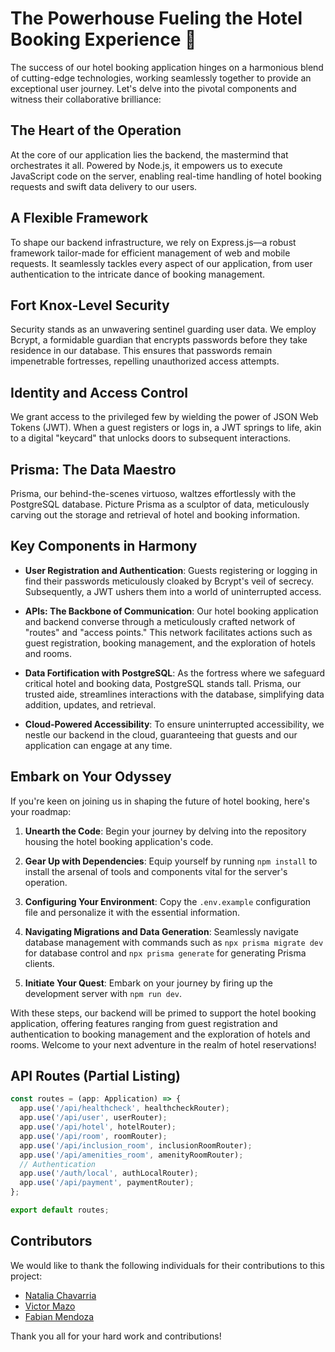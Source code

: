 # The Powerhouse Fueling the Hotel Booking Experience 🏨

The success of our hotel booking application hinges on a harmonious blend of cutting-edge technologies, working seamlessly together to provide an exceptional user journey. Let's delve into the pivotal components and witness their collaborative brilliance:

## The Heart of the Operation
At the core of our application lies the backend, the mastermind that orchestrates it all. Powered by Node.js, it empowers us to execute JavaScript code on the server, enabling real-time handling of hotel booking requests and swift data delivery to our users.

## A Flexible Framework
To shape our backend infrastructure, we rely on Express.js—a robust framework tailor-made for efficient management of web and mobile requests. It seamlessly tackles every aspect of our application, from user authentication to the intricate dance of booking management.

## Fort Knox-Level Security
Security stands as an unwavering sentinel guarding user data. We employ Bcrypt, a formidable guardian that encrypts passwords before they take residence in our database. This ensures that passwords remain impenetrable fortresses, repelling unauthorized access attempts.

## Identity and Access Control
We grant access to the privileged few by wielding the power of JSON Web Tokens (JWT). When a guest registers or logs in, a JWT springs to life, akin to a digital "keycard" that unlocks doors to subsequent interactions.

## Prisma: The Data Maestro
Prisma, our behind-the-scenes virtuoso, waltzes effortlessly with the PostgreSQL database. Picture Prisma as a sculptor of data, meticulously carving out the storage and retrieval of hotel and booking information.

## Key Components in Harmony
- **User Registration and Authentication**: Guests registering or logging in find their passwords meticulously cloaked by Bcrypt's veil of secrecy. Subsequently, a JWT ushers them into a world of uninterrupted access.

- **APIs: The Backbone of Communication**: Our hotel booking application and backend converse through a meticulously crafted network of "routes" and "access points." This network facilitates actions such as guest registration, booking management, and the exploration of hotels and rooms.

- **Data Fortification with PostgreSQL**: As the fortress where we safeguard critical hotel and booking data, PostgreSQL stands tall. Prisma, our trusted aide, streamlines interactions with the database, simplifying data addition, updates, and retrieval.

- **Cloud-Powered Accessibility**: To ensure uninterrupted accessibility, we nestle our backend in the cloud, guaranteeing that guests and our application can engage at any time.

## Embark on Your Odyssey
If you're keen on joining us in shaping the future of hotel booking, here's your roadmap:

1. **Unearth the Code**: Begin your journey by delving into the repository housing the hotel booking application's code.

2. **Gear Up with Dependencies**: Equip yourself by running `npm install` to install the arsenal of tools and components vital for the server's operation.

3. **Configuring Your Environment**: Copy the `.env.example` configuration file and personalize it with the essential information.

4. **Navigating Migrations and Data Generation**: Seamlessly navigate database management with commands such as `npx prisma migrate dev` for database control and `npx prisma generate` for generating Prisma clients.

5. **Initiate Your Quest**: Embark on your journey by firing up the development server with `npm run dev`.

With these steps, our backend will be primed to support the hotel booking application, offering features ranging from guest registration and authentication to booking management and the exploration of hotels and rooms. Welcome to your next adventure in the realm of hotel reservations!

## API Routes (Partial Listing)
```javascript
const routes = (app: Application) => {
  app.use('/api/healthcheck', healthcheckRouter);
  app.use('/api/user', userRouter);
  app.use('/api/hotel', hotelRouter);
  app.use('/api/room', roomRouter);
  app.use('/api/inclusion_room', inclusionRoomRouter);
  app.use('/api/amenities_room', amenityRoomRouter);
  // Authentication
  app.use('/auth/local', authLocalRouter);
  app.use('/api/payment', paymentRouter);
};

export default routes;
```


## Contributors

We would like to thank the following individuals for their contributions to this project:

- [Natalia Chavarria](https://github.com/Nataliachm)
- [Victor Mazo](https://github.com/viamazoba)
- [Fabian Mendoza](https://github.com/facamesi52)

Thank you all for your hard work and contributions!